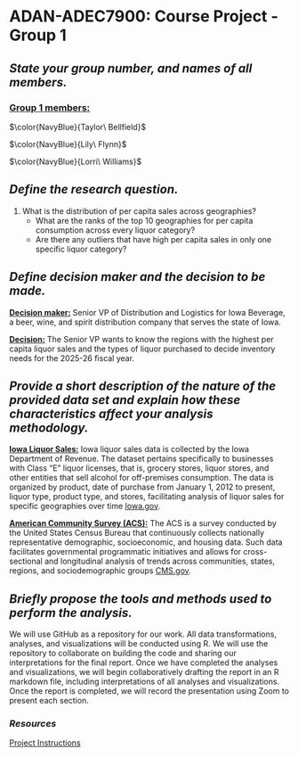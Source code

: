 # ADAN-ADEC7900: Course Project - Group 1

## **_State your group number, and names of all members._**

### <ins>Group 1 members:<ins> 

$\color{NavyBlue}{Taylor\ Bellfield}$

$\color{NavyBlue}{Lily\ Flynn}$

$\color{NavyBlue}{Lorri\ Williams}$


## **_Define the research question._**

1. What is the distribution of per capita sales across geographies? 
    -  What are the ranks of the top 10 geographies for per capita consumption across every liquor category? 
    -  Are there any outliers that have high per capita sales in only one specific liquor category?


## **_Define decision maker and the decision to be made._**

**<ins>Decision maker:<ins>** Senior VP of Distribution and  Logistics for Iowa Beverage, a beer, wine, and spirit distribution company that serves the state of Iowa.

**<ins>Decision:<ins>** The Senior VP wants to know the regions with the highest per capita liquor sales and the types of liquor purchased to decide inventory needs for the 2025-26 fiscal year. 


## **_Provide a short description of the nature of the provided data set and explain how these characteristics affect your analysis methodology._**

**<ins>Iowa Liquor Sales:<ins>** Iowa liquor sales data is collected by the Iowa Department of Revenue. The dataset pertains specifically to businesses with Class “E” liquor licenses, that is, grocery stores, 
liquor stores, and other entities that sell alcohol for off-premises consumption. The data is organized by product, date of purchase from January 1, 2012 to present, liquor type, product type, and stores, 
facilitating analysis of liquor sales for specific geographies over time [Iowa.gov](https://data.iowa.gov/Sales-Distribution/Iowa-Liquor-Sales/m3tr-qhgy/about_data). 

**<ins>American Community Survey (ACS):<ins>** The ACS is a survey conducted by the United States Census Bureau that continuously collects nationally representative demographic, socioeconomic, and housing data.
Such data facilitates governmental programmatic initiatives and allows for cross-sectional and longitudinal analysis of trends across communities, states, regions, and sociodemographic groups [CMS.gov](https://www.cms.gov/files/document/sgm-clearinghouse-acs.pdf). 


## **_Briefly propose the tools and methods used to perform the analysis._**

We will use GitHub as a repository for our work. All data transformations, analyses, and visualizations will be conducted using R. 
We will use the repository to collaborate on building the code and sharing our interpretations for the final report. Once we have completed the analyses and visualizations, 
we will begin collaboratively drafting the report in an R markdown file, including interpretations of all analyses and visualizations. Once the report is completed, we will 
record the presentation using Zoom to present each section. 


### **_Resources_**

[Project Instructions](https://bostoncollege.instructure.com/courses/1663734/files/73977451?wrap=1)
